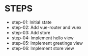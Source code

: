 # STEPS

- step-01: Initial state
- step-02: Add vue-router and vuex
- step-03: Add store
- step-04: Implement hello view
- step-05: Implement greetings view
- step-06: Implement store view
